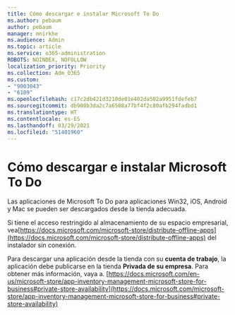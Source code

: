 ```yaml
---
title: Cómo descargar e instalar Microsoft To Do
ms.author: pebaum
author: pebaum
manager: mnirkhe
ms.audience: Admin
ms.topic: article
ms.service: o365-administration
ROBOTS: NOINDEX, NOFOLLOW
localization_priority: Priority
ms.collection: Adm_O365
ms.custom:
- "9003043"
- "6109"
ms.openlocfilehash: c17c2db421d3210de01e402da502a9951fdefeb7
ms.sourcegitcommit: db908b3da2c7a6508a77bf4f2c80afb294fadbd1
ms.translationtype: HT
ms.contentlocale: es-ES
ms.lasthandoff: 03/29/2021
ms.locfileid: "51401960"
---
```

# <a name="how-to-download-and-install-microsoft-to-do"></a>Cómo descargar e instalar Microsoft To Do

Las aplicaciones de Microsoft To Do para aplicaciones Win32, iOS, Android y Mac se pueden ser descargados desde la tienda adecuada.

Si tiene el acceso restringido al almacenamiento de su espacio empresarial, vea[https://docs.microsoft.com/microsoft-store/distribute-offline-apps](https://docs.microsoft.com/microsoft-store/distribute-offline-apps) del instalador sin conexión.

Para descargar una aplicación desde la tienda con su **cuenta de trabajo**, la aplicación debe publicarse en la tienda **Privada de su empresa**. Para obtener más información, vaya a. [https://docs.microsoft.com/en-us/microsoft-store/app-inventory-management-microsoft-store-for-business#private-store-availability](https://docs.microsoft.com/microsoft-store/app-inventory-management-microsoft-store-for-business#private-store-availability)
